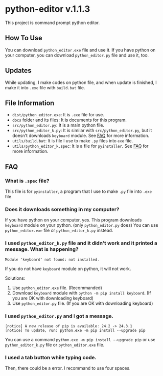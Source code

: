 # python-editor v.1.1.3

This project is command prompt python editor.

## How To Use

You can download `python_editor.exe` file and use it. If you have python on your computer, you can download `python_editor.py` file and use it, too.

## Updates

While updating, I make codes on python file, and when update is finished, I make it into `.exe` file with `build.bat` file.

## File Information

- `dist/python_editor.exe`: It is `.exe` file for use.
- `docs` folder and its files: It is documents for this program.
- `src/python_editor.py`: It is a main python file.
- `src/python_editor_k.py`: It is similar with `src/python_editor.py`, but it doesn't downloads `keyboard` module. See [FAQ](#does-it-downloads-something-in-my-computer) for more information.
- `utils/build.bat`: It is file I use to make `.py` files into `exe` file.
- `utils/python_editor_k.spec`: It is a file for `pyinstaller`. See [FAQ](#what-is-spec-file) for more information.

## FAQ

### What is `.spec` file?

This file is for `pyinstaller`, a program that I use to make `.py` file into `.exe` file.

### Does it downloads something in my computer?

If you have python on your computer, yes. This program downloads `keyboard` module on your python. (only `python_editor.py` does) You can use `python_editor.exe` file or `python_editor_k.py` instead.

### I used `python_editor_k.py` file and it didn't work and it printed a message. What is happening?

```
Module 'keyboard' not found: not installed.
```

If you do not have `keyboard` module on python, it will not work.

Solutions:

1. Use `python_editor.exe` file. (Recommanded)
2. Download `keyboard` module with `python -m pip install keyboard`. (If you are OK with downloading keyboard)
3. Use `python_editor.py` file. (If you are OK with downloading keyboard)

### I used `python_editor.py` and I got a message.

```
[notice] A new release of pip is available: 24.2 -> 24.3.1      
[notice] To update, run: python.exe -m pip install --upgrade pip
```

You can use a command `python.exe -m pip install --upgrade pip` or use `python_editor_k.py` file or `python_editor.exe` file.

### I used a tab button while typing code.

Then, there could be a error. I recommand to use four spaces.